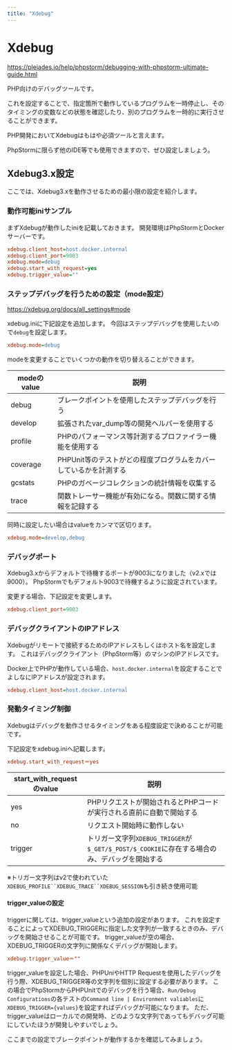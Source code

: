 ```yaml
---
title: "Xdebug"
---
```

# Xdebug
https://pleiades.io/help/phpstorm/debugging-with-phpstorm-ultimate-guide.html

PHP向けのデバッグツールです。

これを設定することで、指定箇所で動作しているプログラムを一時停止し、そのタイミングの変数などの状態を確認したり、別のプログラムを一時的に実行させることができます。

PHP開発においてXdebugはもはや必須ツールと言えます。

PhpStormに限らず他のIDE等でも使用できますので、ぜひ設定しましょう。

## Xdebug3.x設定
ここでは、Xdebug3.xを動作させるための最小限の設定を紹介します。

### 動作可能iniサンプル
まずXdebugが動作したiniを記載しておきます。
開発環境はPhpStormとDockerサーバーです。

```ini
xdebug.client_host=host.docker.internal 
xdebug.client_port=9003
xdebug.mode=debug 
xdebug.start_with_request=yes
xdebug.trigger_value=""
```

### ステップデバッグを行うための設定（mode設定）
https://xdebug.org/docs/all_settings#mode

xdebug.iniに下記設定を追加します。
今回はステップデバッグを使用したいので`debug`を設定します。
```ini
xdebug.mode=debug
```

modeを変更することでいくつかの動作を切り替えることができます。

| modeのvalue | 説明                                   |
|------------|--------------------------------------|
| debug      | ブレークポイントを使用したステップデバッグを行う             |
| develop    | 拡張されたvar_dump等の開発ヘルパーを使用する           |
| profile    | PHPのパフォーマンス等計測するプロファイラー機能を使用する       |
| coverage   | PHPUnit等のテストがどの程度プログラムをカバーしているかを計測する |
| gcstats    | PHPのガベージコレクションの統計情報を収集する             |
| trace      | 関数トレーサー機能が有効になる。関数に関する情報を記録する        |

同時に設定したい場合はvalueをカンマで区切ります。

```ini
xdebug.mode=develop,debug
```

### デバッグポート
Xdebug3.xからデフォルトで待機するポートが9003になりました（v2.xでは9000）。
PhpStormでもデフォルト9003で待機するように設定されています。

変更する場合、下記設定を変更します。
```ini
xdebug.client_port=9003
```

### デバッグクライアントのIPアドレス
Xdebugがリモートで接続するためのIPアドレスもしくはホスト名を設定します。
これはデバッグクライアント（PhpStorm等）のマシンのIPアドレスです。

Docker上でPHPが動作している場合、`host.docker.internal`を設定することでよしなにIPアドレスが設定されます。

```ini
xdebug.client_host=host.docker.internal
```

### 発動タイミング制御
Xdebugはデバッグを動作させるタイミングをある程度設定で決めることが可能です。

下記設定をxdebug.iniへ記載します。

```ini
xdebug.start_with_request＝yes
```

| start_with_requestのvalue | 説明                                                                 |
|--------------------------|--------------------------------------------------------------------|
| yes                      | PHPリクエストが開始されるとPHPコードが実行される直前に自動で開始する                              |
| no                       | リクエスト開始時に動作しない                                                     |
| trigger                  | トリガー文字列`XDEBUG_TRIGGER`が`$_GET/$_POST/$_COOKIE`に存在する場合のみ、デバッグを開始する |

※トリガー文字列はv2で使われていた`XDEBUG_PROFILE``XDEBUG_TRACE``XDEBUG_SESSION`も引き続き使用可能

#### trigger_valueの設定

triggerに関しては、trigger_valueという追加の設定があります。
これを設定することによってXDEBUG_TRIGGERに指定した文字列が一致するときのみ、デバッグを開始させることが可能です。
trigger_valueが空の場合、XDEBUG_TRIGGERの文字列に関係なくデバッグが開始します。

```ini
xdebug.trigger_value＝""
```

trigger_valueを設定した場合、PHPUniやHTTP Requestを使用したデバッグを行う際、XDEBUG_TRIGGER等の文字列を個別に設定する必要があります。
この場合でPhpStormからPHPUnitでのデバッグを行う場合、`Run/Debug Configurations`の各テストの`Command line | Environment valiables`に`XDEBUG_TRIGGER={values}`を設定すればデバッグが可能になります。
ただ、trigger_valueはローカルでの開発時、どのような文字列であってもデバッグ可能にしていたほうが開発しやすいでしょう。

ここまでの設定でブレークポイントが動作するかを確認してみましょう。
